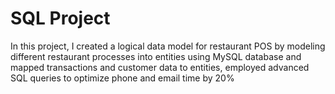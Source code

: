 # SQL Project

In this project, I created a logical data model for restaurant POS by modeling different restaurant processes into entities using MySQL 
database and mapped transactions and customer data to entities, employed advanced SQL queries to optimize phone and email time by 20%
